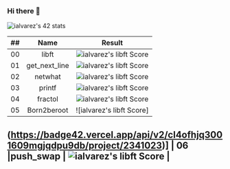 ### Hi there 👋

<!--
**cacharri/cacharri** is a ✨ _special_ ✨ repository because its `README.md` (this file) appears on your GitHub profile.

Here are some ideas to get you started:

- 🔭 I’m currently working on ...
- 🌱 I’m currently learning ...
- 👯 I’m looking to collaborate on ...
- 🤔 I’m looking for help with ...
- 💬 Ask me about ...
- 📫 How to reach me: ...
- 😄 Pronouns: ...
- ⚡ Fun fact: ...
-->
![ialvarez's 42 stats](https://badge42.vercel.app/api/v2/cl4ofhjq3001609mgjqdpu9db/stats?cursusId=21&coalitionId=64)

|  ##  |			Name				| Result |
|:----:|:----------------:|:------:|
|  00  |libft							          | ![ialvarez's libft Score](https://badge42.vercel.app/api/v2/cl4ofhjq3001609mgjqdpu9db/project/2148525) |
|  01  |get_next_line			          | ![ialvarez's libft Score](https://badge42.vercel.app/api/v2/cl4ofhjq3001609mgjqdpu9db/project/2161963) |
|  02  |netwhat        		          | ![ialvarez's libft Score](https://badge42.vercel.app/api/v2/cl4ofhjq3001609mgjqdpu9db/project/2161963) |
|  03  |printf        		          | ![ialvarez's libft Score](https://badge42.vercel.app/api/v2/cl4ofhjq3001609mgjqdpu9db/project/2170098) |
|  04  |fractol        		          | ![ialvarez's libft Score](https://badge42.vercel.app/api/v2/cl4ofhjq3001609mgjqdpu9db/project/2367236) |
|  05  |Born2beroot    		          | ![ialvarez's libft Score]               |
(https://badge42.vercel.app/api/v2/cl4ofhjq3001609mgjqdpu9db/project/2341023)]
|  06  |push_swap        		        | ![ialvarez's libft Score](https://badge42.vercel.app/api/v2/cl4ofhjq3001609mgjqdpu9db/project/2367235) |
---
